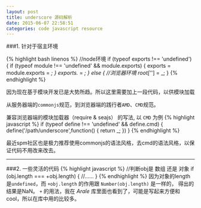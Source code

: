 ```yaml
---
layout: post
title: underscore 源码解析
date: 2015-06-07 22:58:51
categories: code javascript resource
---
```


###1. 针对于宿主环境

{% highlight bash linenos %}
//node环境
if (typeof exports !== 'undefined') {
  if (typeof module !== 'undefined' && module.exports) {
    exports = module.exports = _;
  }
  exports._ = _;
} else {
  //浏览器环境
  root['_'] = _;
}
{% endhighlight %}

因为现在基于模块开发已是大势所趋。所以这里需要加上一段代码，以供模块加载

从服务器端的`commonjs`规范，到浏览器端的践行者`AMD`、`CMD`规范。

兼容浏览器端的模块加载器（require & seajs） 的写法, 以 `CMD` 为例
{% highlight javascript %}
if (typeof define !== 'undefined' && define.cmd) {
  define('/path/underscore',function() {
    return _;
  })
}
{% endhighlight %}

最近spm社区也是极力推荐使用commonjs的语法风格，去cmd的语法风格，以保证代码不用改来改去。

---
###2. 一些灵活的代码
{% highlight javascript %}
//判断obj是 数组 还是 对象
if (obj.length === +obj.length) {
  //......
}
{% endhighlight %}
因为对象的length是`undefined`，而 `+obj.length` 的作用跟 `Number(obj.length)` 是一样的，
得出的结果是NaN。 `+` 的用法，我在 *Arale* 库里面也看到了，可能是写起来方便和cool，所以在库中用的比较多。










